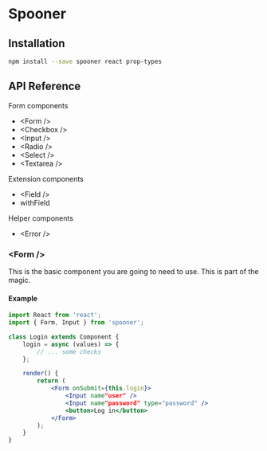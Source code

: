 # Spooner

## Installation

```bash
npm install --save spooner react prop-types
```

## API Reference

Form components
* &lt;Form /&gt;
* &lt;Checkbox /&gt;
* &lt;Input /&gt;
* &lt;Radio /&gt;
* &lt;Select /&gt;
* &lt;Textarea /&gt;

Extension components
* &lt;Field /&gt;
* withField

Helper components
* &lt;Error /&gt;


### &lt;Form /&gt;

This is the basic component you are going to need to use. This is part of the 
magic.

#### Example
```jsx
import React from 'react';
import { Form, Input } from 'spooner';

class Login extends Component {
    login = async (values) => {
        // ... some checks
    };

    render() {
        return (
            <Form onSubmit={this.login}>
                <Input name"user" />
                <Input name"password" type="password" />
                <button>Log in</button>
            </Form>
        );
    }
}
```
